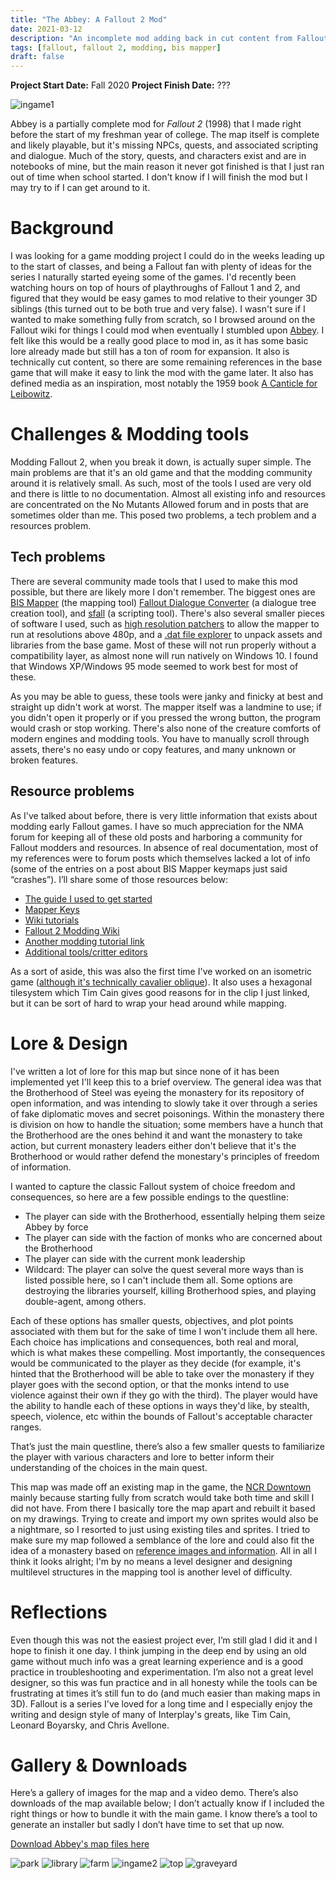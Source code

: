 ```yaml
---
title: "The Abbey: A Fallout 2 Mod"
date: 2021-03-12
description: "An incomplete mod adding back in cut content from Fallout 2."
tags: [fallout, fallout 2, modding, bis mapper]
draft: false
---
```

**Project Start Date:** Fall 2020
**Project Finish Date:** ???


![ingame1](/resources/abbey/ingame1.png)
 

Abbey is a partially complete mod for *Fallout 2* (1998) that I made right before the start of my freshman year of college. The map itself is complete and likely playable, but it's missing NPCs, quests, and associated scripting and dialogue. Much of the story, quests, and characters exist and are in notebooks of mine, but the main reason it never got finished is that I just ran out of time when school started. I don't know if I will finish the mod but I may try to if I can get around to it.
 
# Background
 
I was looking for a game modding project I could do in the weeks leading up to the start of classes, and being a Fallout fan with plenty of ideas for the series I naturally started eyeing some of the games. I'd recently been watching hours on top of hours of playthroughs of Fallout 1 and 2, and figured that they would be easy games to mod relative to their younger 3D siblings (this turned out to be both true and very false). I wasn't sure if I wanted to make something fully from scratch, so I browsed around on the Fallout wiki for things I could mod when eventually I stumbled upon [Abbey](https://fallout.fandom.com/wiki/Abbey). I felt like this would be a really good place to mod in, as it has some basic lore already made but still has a ton of room for expansion. It also is technically cut content, so there are some remaining references in the base game that will make it easy to link the mod with the game later. It also has defined media as an inspiration, most notably the 1959 book [A Canticle for Leibowitz](https://en.wikipedia.org/wiki/A_Canticle_for_Leibowitz).
 
# Challenges & Modding tools
 
Modding Fallout 2, when you break it down, is actually super simple. The main problems are that it's an old game and that the modding community around it is relatively small. As such, most of the tools I used are very old and there is little to no documentation. Almost all existing info and resources are concentrated on the No Mutants Allowed forum and in posts that are sometimes older than me. This posed two problems, a tech problem and a resources problem.
 
## Tech problems
 
There are several community made tools that I used to make this mod possible, but there are likely more I don't remember. The biggest ones are [BIS Mapper](https://www.nma-fallout.com/resources/bis-mapper.55/) (the mapping tool) [Fallout Dialogue Converter](https://www.nma-fallout.com/threads/fallout-dialogue-creator-0-28-released-formerly-fmf-dialogue-tool.215927/) (a dialogue tree creation tool), and [sfall](https://sourceforge.net/projects/sfall/) (a scripting tool). There's also several smaller pieces of software I used, such as [high resolution patchers](https://www.nma-fallout.com/threads/hi-res-patches-for-fallout1-2-the-bis-mapper.181743/) to allow the mapper to run at resolutions above 480p, and a [.dat file explorer](http://www.nma-fallout.com/resources/dat-explorer-by-dims.56/) to unpack assets and libraries from the base game. Most of these will not run properly without a compatibility layer, as almost none will run natively on Windows 10. I found that Windows XP/Windows 95 mode seemed to work best for most of these.
 
As you may be able to guess, these tools were janky and finicky at best and straight up didn't work at worst. The mapper itself was a landmine to use; if you didn't open it properly or if you pressed the wrong button, the program would crash or stop working. There's also none of the creature comforts of modern engines and modding tools. You have to manually scroll through assets, there's no easy undo or copy features, and many unknown or broken features.
 
## Resource problems
 
As I've talked about before, there is very little information that exists about modding early Fallout games. I have so much appreciation for the NMA forum for keeping all of these old posts and harboring a community for Fallout modders and resources. In absence of real documentation, most of my references were to forum posts which themselves lacked a lot of info (some of the entries on a post about BIS Mapper keymaps just said “crashes”). I’ll share some of those resources below:

* [The guide I used to get started](https://www.nma-fallout.com/threads/how-to-journal-creation-of-the-mod-innocence-lost.213406/)
* [Mapper Keys](https://www.nma-fallout.com/threads/mapper-keys-1-6.156587/)
* [Wiki tutorials](https://falloutmods.fandom.com/wiki/Fallout_2_editor_introduction)
* [Fallout 2 Modding Wiki](https://falloutmods.fandom.com/wiki/Category:Fallout_2)
* [Another modding tutorial link](http://archive.nma-fallout.com/content.php?page=fo-modding)
* [Additional tools/critter editors](https://www.nma-fallout.com/threads/new-tools-for-fallout-1-2.196393/#post3871106)
 
As a sort of aside, this was also the first time I've worked on an isometric game ([although it's technically cavalier oblique](https://youtu.be/T2OxO-4YLRk?t=1356)). It also uses a hexagonal tilesystem which Tim Cain gives good reasons for in the clip I just linked, but it can be sort of hard to wrap your head around while mapping.
 
# Lore & Design
 
I've written a lot of lore for this map but since none of it has been implemented yet I'll keep this to a brief overview. The general idea was that the Brotherhood of Steel was eyeing the monastery for its repository of open information, and was intending to slowly take it over through a series of fake diplomatic moves and secret poisonings. Within the monastery there is division on how to handle the situation; some members have a hunch that the Brotherhood are the ones behind it and want the monastery to take action, but current monastery leaders either don't believe that it's the Brotherhood or would rather defend the monestary's principles of freedom of information.
 
I wanted to capture the classic Fallout system of choice freedom and consequences, so here are a few possible endings to the questline:
- The player can side with the Brotherhood, essentially helping them seize Abbey by force
- The player can side with the faction of monks who are concerned about the Brotherhood
- The player can side with the current monk leadership
- Wildcard: The player can solve the quest several more ways than is listed possible here, so I can't include them all. Some options are destroying the libraries yourself, killing Brotherhood spies, and playing double-agent, among others.
 
Each of these options has smaller quests, objectives, and plot points associated with them but for the sake of time I won't include them all here. Each choice has implications and consequences, both real and moral, which is what makes these compelling. Most importantly, the consequences would be communicated to the player as they decide (for example, it's hinted that the Brotherhood will be able to take over the monastery if they player goes with the second option, or that the monks intend to use violence against their own if they go with the third). The player would have the ability to handle each of these options in ways they'd like, by stealth, speech, violence, etc within the bounds of Fallout's acceptable character ranges.
 
That’s just the main questline, there’s also a few smaller quests to familiarize the player with various characters and lore to better inform their understanding of the choices in the main quest.
 
This map was made off an existing map in the game, the [NCR Downtown](https://fallout.fandom.com/wiki/NCR_Downtown) mainly because starting fully from scratch would take both time and skill I did not have. From there I basically tore the map apart and rebuilt it based on my drawings. Trying to create and import my own sprites would also be a nightmare, so I resorted to just using existing tiles and sprites. I tried to make sure my map followed a semblance of the lore and could also fit the idea of a monastery based on [reference images and information](https://en.wikipedia.org/wiki/Monastery). All in all I think it looks alright; I'm by no means a level designer and designing multilevel structures in the mapping tool is another level of difficulty.
 
# Reflections
 
Even though this was not the easiest project ever, I’m still glad I did it and I hope to finish it one day. I think jumping in the deep end by using an old game without much info was a great learning experience and is a good practice in troubleshooting and experimentation. I’m also not a great level designer, so this was fun practice and in all honesty while the tools can be frustrating at times it’s still fun to do (and much easier than making maps in 3D). Fallout is a series I've loved for a long time and I especially enjoy the writing and design style of many of Interplay's greats, like Tim Cain, Leonard Boyarsky, and Chris Avellone.
 
# Gallery & Downloads
 
Here’s a gallery of images for the map and a video demo. There’s also downloads of the map available below; I don’t actually know if I included the right things or how to bundle it with the main game. I know there’s a tool to generate an installer but sadly I don’t have time to set that up now.

[Download Abbey's map files here](https://github.com/jackburkhardt/abbey)
 
![park](/resources/abbey/park.png) ![library](/resources/abbey/library.png) ![farm](/resources/abbey/farm.png)
![ingame2](/resources/abbey/ingame2.png) ![top](/resources/abbey/top.png) ![graveyard](/resources/abbey/graveyard.png)


